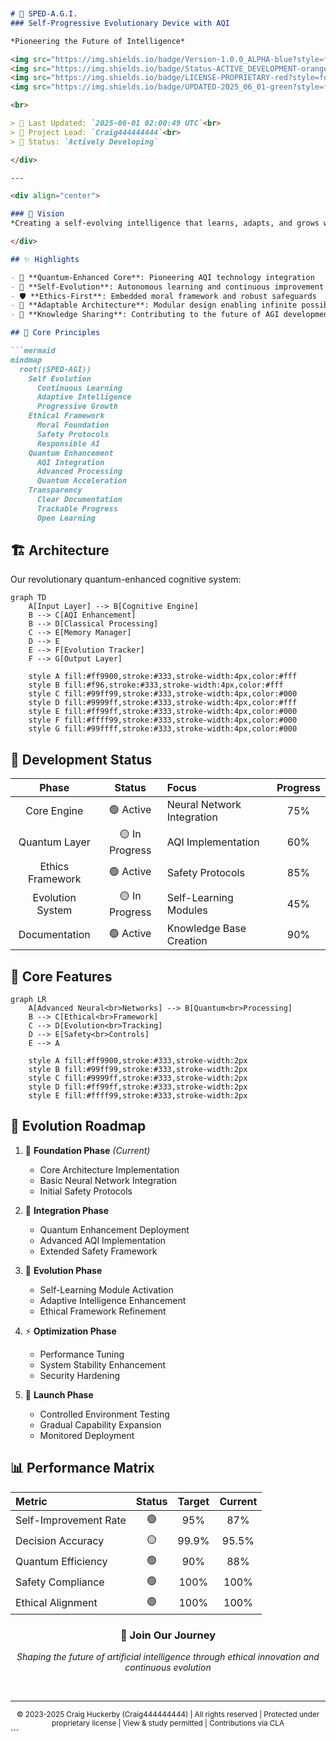 ```markdown


# 🧠 SPED-A.G.I.
### Self-Progressive Evolutionary Device with AQI

*Pioneering the Future of Intelligence*

<img src="https://img.shields.io/badge/Version-1.0.0_ALPHA-blue?style=for-the-badge&logo=github&logoColor=white" alt="Version"/>
<img src="https://img.shields.io/badge/Status-ACTIVE_DEVELOPMENT-orange?style=for-the-badge&logo=dev.to&logoColor=white" alt="Status"/>
<img src="https://img.shields.io/badge/LICENSE-PROPRIETARY-red?style=for-the-badge&logo=bookstack&logoColor=white" alt="License"/>
<img src="https://img.shields.io/badge/UPDATED-2025_06_01-green?style=for-the-badge&logo=clockify&logoColor=white" alt="Updated"/>

<br>

> 🔄 Last Updated: `2025-06-01 02:00:49 UTC`<br>
> 👤 Project Lead: `Craig444444444`<br>
> 🌟 Status: `Actively Developing`

</div>

---

<div align="center">

### 🌟 Vision
*Creating a self-evolving intelligence that learns, adapts, and grows while maintaining unwavering ethical principles*

</div>

## ✨ Highlights

- 🚀 **Quantum-Enhanced Core**: Pioneering AQI technology integration
- 🧬 **Self-Evolution**: Autonomous learning and continuous improvement
- 🛡️ **Ethics-First**: Embedded moral framework and robust safeguards
- 🔄 **Adaptable Architecture**: Modular design enabling infinite possibilities
- 🤝 **Knowledge Sharing**: Contributing to the future of AGI development

## 🎯 Core Principles

```mermaid
mindmap
  root((SPED-AGI))
    Self Evolution
      Continuous Learning
      Adaptive Intelligence
      Progressive Growth
    Ethical Framework
      Moral Foundation
      Safety Protocols
      Responsible AI
    Quantum Enhancement
      AQI Integration
      Advanced Processing
      Quantum Acceleration
    Transparency
      Clear Documentation
      Trackable Progress
      Open Learning
```

## 🏗️ Architecture

Our revolutionary quantum-enhanced cognitive system:

```mermaid
graph TD
    A[Input Layer] --> B[Cognitive Engine]
    B --> C[AQI Enhancement]
    B --> D[Classical Processing]
    C --> E[Memory Manager]
    D --> E
    E --> F[Evolution Tracker]
    F --> G[Output Layer]

    style A fill:#ff9900,stroke:#333,stroke-width:4px,color:#fff
    style B fill:#f96,stroke:#333,stroke-width:4px,color:#fff
    style C fill:#99ff99,stroke:#333,stroke-width:4px,color:#000
    style D fill:#9999ff,stroke:#333,stroke-width:4px,color:#fff
    style E fill:#ff99ff,stroke:#333,stroke-width:4px,color:#000
    style F fill:#ffff99,stroke:#333,stroke-width:4px,color:#000
    style G fill:#99ffff,stroke:#333,stroke-width:4px,color:#000
```

## 🚀 Development Status

| Phase | Status | Focus | Progress |
|:-----:|:------:|:------|:--------:|
| Core Engine | 🟢 Active | Neural Network Integration | 75% |
| Quantum Layer | 🟡 In Progress | AQI Implementation | 60% |
| Ethics Framework | 🟢 Active | Safety Protocols | 85% |
| Evolution System | 🟡 In Progress | Self-Learning Modules | 45% |
| Documentation | 🟢 Active | Knowledge Base Creation | 90% |

## 🎉 Core Features

```mermaid
graph LR
    A[Advanced Neural<br>Networks] --> B[Quantum<br>Processing]
    B --> C[Ethical<br>Framework]
    C --> D[Evolution<br>Tracking]
    D --> E[Safety<br>Controls]
    E --> A

    style A fill:#ff9900,stroke:#333,stroke-width:2px
    style B fill:#99ff99,stroke:#333,stroke-width:2px
    style C fill:#9999ff,stroke:#333,stroke-width:2px
    style D fill:#ff99ff,stroke:#333,stroke-width:2px
    style E fill:#ffff99,stroke:#333,stroke-width:2px
```

## 🔮 Evolution Roadmap

1. 🌱 **Foundation Phase** *(Current)*
   - Core Architecture Implementation
   - Basic Neural Network Integration
   - Initial Safety Protocols

2. 🚀 **Integration Phase**
   - Quantum Enhancement Deployment
   - Advanced AQI Implementation
   - Extended Safety Framework

3. 🧠 **Evolution Phase**
   - Self-Learning Module Activation
   - Adaptive Intelligence Enhancement
   - Ethical Framework Refinement

4. ⚡ **Optimization Phase**
   - Performance Tuning
   - System Stability Enhancement
   - Security Hardening

5. 🌟 **Launch Phase**
   - Controlled Environment Testing
   - Gradual Capability Expansion
   - Monitored Deployment

## 📊 Performance Matrix

| Metric | Status | Target | Current |
|:-------|:------:|:------:|:-------:|
| Self-Improvement Rate | 🟢 | 95% | 87% |
| Decision Accuracy | 🟡 | 99.9% | 95.5% |
| Quantum Efficiency | 🟢 | 90% | 88% |
| Safety Compliance | 🟢 | 100% | 100% |
| Ethical Alignment | 🟢 | 100% | 100% |

<div align="center">

### 🤝 Join Our Journey

*Shaping the future of artificial intelligence through ethical innovation and continuous evolution*

<br>

---

<sub>
© 2023-2025 Craig Huckerby (Craig444444444) | All rights reserved | Protected under proprietary license | View & study permitted | Contributions via CLA
</sub>

</div>
```
